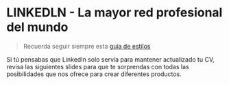 ﻿# LINKEDLN - La mayor red profesional del mundo

> Recuerda seguir siempre esta [guía de estilos](https://github.com/Laboratoria/js-style-guide/)

Si tú pensabas que LinkedIn solo servía para mantener actualizado tu CV, revisa las siguientes slides para que te sorprendas con todas las posibilidades que nos ofrece para crear diferentes productos.


